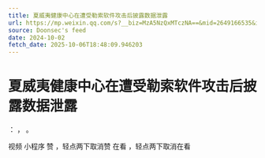 ```yaml
---
title: 夏威夷健康中心在遭受勒索软件攻击后披露数据泄露
url: https://mp.weixin.qq.com/s?__biz=MzA5NzQxMTczNA==&mid=2649166535&idx=3&sn=6cb0ee398830638b391bd9899bb88fab
source: Doonsec's feed
date: 2024-10-02
fetch_date: 2025-10-06T18:48:09.946203
---
```


# 夏威夷健康中心在遭受勒索软件攻击后披露数据泄露

：
，
。

视频
小程序
赞
，轻点两下取消赞
在看
，轻点两下取消在看
